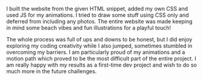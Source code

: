 I built the website from the given HTML snippet, added my own CSS and used JS for my animations. 
I tried to draw some stuff using CSS only and deferred from including any photos. 
The entire website was made keeping in mind some beach vibes and fun illustrations for a playful touch!

The whole process was full of ups and downs to be honest, but I did enjoy exploring my coding creativity while I also jumped, sometimes stumbled in overcoming my barriers. 
I am particularly proud of my animations and a motion path which proved to be the most difficult part of the entire project. 
I am really happy with my results as a first-time dev project and wish to do so much more in the future challenges.
